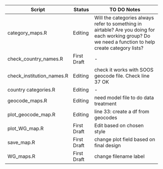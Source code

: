 |Script | Status | TO DO Notes |
|-------|--------|-------|
| category_maps.R | Editing | Will the categories always refer to something in airtable? Are you doing for each working group? Do we need a function to help create category lists? |
| check_country_names.R | First Draft | - |
| check_institution_names.R | Editing | check it works with SOOS geocode file. Check line 37 OK |
| country categories.R | Editing | - |
| geocode_maps.R | Editing | need model file to do data treatment |
| plot_geocode_map.R | Editing | line 33: create a df from geocodes |
| plot_WG_map.R | First Draft | Edit based on chosen style|
| save_map.R | First Draft | change plot field based on final design |
| WG_maps.R | First Draft | change filename label |

